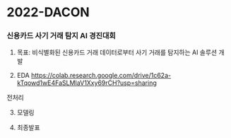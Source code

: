 # 2022-DACON

### 신용카드 사기 거래 탐지 AI 경진대회

1) 목표: 비식별화된 신용카드 거래 데이터로부터 사기 거래를 탐지하는 AI 솔루션 개발

2) EDA https://colab.research.google.com/drive/1c62a-kTqowd1wE4FaSLMIaV1Xxy69rCH?usp=sharing

전처리

3) 모델링

4) 최종발표

